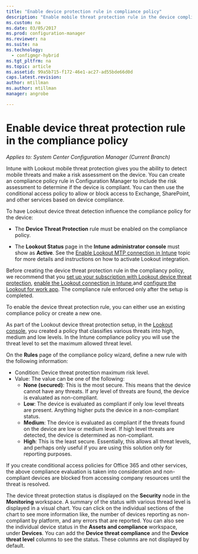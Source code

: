```yaml
---
title: "Enable device protection rule in compliance policy"
description: "Enable mobile threat protection rule in the device compliance policy."
ms.custom: na
ms.date: 03/05/2017
ms.prod: configuration-manager
ms.reviewer: na
ms.suite: na
ms.technology:
  - configmgr-hybrid
ms.tgt_pltfrm: na
ms.topic: article
ms.assetid: 99a5b715-f172-46e1-ac27-ad55bde66d0d
caps.latest.revision:
author: mtillman
ms.author: mtillman
manager: angrobe

---
```

# Enable device threat protection rule in the compliance policy

*Applies to: System Center Configuration Manager (Current Branch)*

Intune with Lookout mobile threat protection gives you the ability to detect mobile threats and make a risk assessment on the device. You can create an compliance policy rule in Configuration Manager  to include the risk assessment to determine if the device is compliant. You can then use the conditional access policy to allow or block access to Exchange, SharePoint, and other services based on device compliance.

To have Lookout device threat detection influence the compliance policy for the device:

* The  **Device Threat Protection** rule must be enabled on the compliance policy.

* The **Lookout Status** page in the **Intune administrator console** must show as **Active**. See the [Enable Lookout MTP connection in Intune](enable-lookout-connection-in-intune.md) topic for more details and instructions on how to activate Lookout integration.


Before creating the device threat protection rule in the compliancy policy, we recommend that you [set up your subscription with Lookout device threat protection](set-up-your-subscription-with-lookout.md), [enable the Lookout connection in Intune](enable-lookout-connection-in-intune.md),and [configure the Lookout for work app](configure-and-deploy-lookout-for-work-apps.md). The compliance rule enforced only after the setup is completed.

To enable the device threat protection rule, you can either use an existing compliance policy or create a new one.

As part of the Lookout device threat protection setup, in the [Lookout console](https://aad.lookout.com), you created a policy that classifies various threats into high, medium and low levels. In the Intune compliance policy you will use the threat level to set the maximum allowed threat level.

On the **Rules** page of the compliance policy wizard,  define a new rule with the following information:
  * Condition: Device threat protection maximum risk level.
  * Value: The value can be one of the following:
    * **None (secured)**: This is the most secure. This means that the device cannot have any threats. If any level of threats are found, the device is evaluated as non-compliant.
    * **Low**: The device is evaluated as compliant if only low level threats are present. Anything higher puts the device in a non-compliant status.
    * **Medium**: The device is evaluated as compliant if the threats found on the device are low or medium level. If high level threats are detected, the device is determined as non-compliant.
    * **High**: This is the least secure. Essentially, this allows all threat levels, and perhaps only useful if you are using this solution only for reporting purposes.

If you create conditional access policies for Office 365 and other services, the above compliance evaluation is taken into consideration and non-compliant devices are blocked from accessing company resources until the threat is resolved.

The device threat protection status is displayed on the **Security** node in the **Monitoring** workspace.
A summary of the status with various thread level is displayed in a visual chart. You can click on the individual sections of the chart to see more information like, the number of devices reporting as non-compliant by platform, and any errors that are reported.
You can also see the individual device status in the **Assets and compliance** workspace, under **Devices**.  You can add the **Device threat compliance** and the **Device threat level** columns to see the status.  These columns are not displayed by default.
